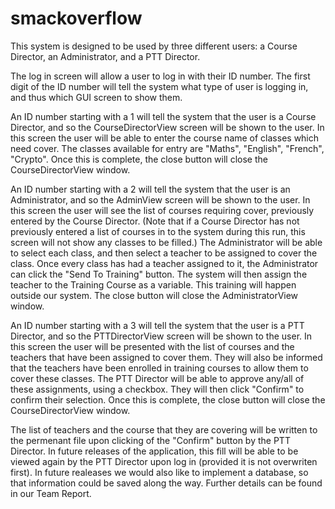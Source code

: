 # smackoverflow

This system is designed to be used by three different users: a Course Director, an Administrator, and a PTT Director. 

The log in screen will allow a user to log in with their ID number. The first digit of the ID number will tell the system what type of user is logging in, and thus which GUI screen to show them.

An ID number starting with a 1 will tell the system that the user is a Course Director, and so the CourseDirectorView screen will be shown to the user. In this screen the user will be able to enter the course name of classes which need cover. The classes available for entry are "Maths", "English", "French", "Crypto". Once this is complete, the close button will close the CourseDirectorView window.

An ID number starting with a 2 will tell the system that the user is an Administrator, and so the AdminView screen will be shown to the user. In this screen the user will see the list of courses requiring cover, previously entered by the Course Director. (Note that if a Course Director has not previously entered a list of courses in to the system during this run, this screen will not show any classes to be filled.) 
The Administrator will be able to select each class, and then select a teacher to be assigned to cover the class. Once every class has had a teacher assigned to it, the Administrator can click the "Send To Training" button. The system will then assign the teacher to the Training Course as a variable. This training will happen outside our system. The close button will close the AdministratorView window.

An ID number starting with a 3 will tell the system that the user is a PTT Director, and so the PTTDirectorView screen will be shown to the user. In this screen the user will be presented with the list of courses and the teachers that have been assigned to cover them. They will also be informed that the teachers have been enrolled in training courses to allow them to cover these classes. The PTT Director will be able to approve any/all of these assignments, using a checkbox. They will then click "Confirm" to confirm their selection. Once this is complete, the close button will close the CourseDirectorView window. 

The list of teachers and the course that they are covering will be written to the permenant file upon clicking of the "Confirm" button by the PTT Director. In future releases of the application, this fill will be able to be viewed again by the PTT Director upon log in (provided it is not overwriten first).
In future realeases we would also like to implement a database, so that information could be saved along the way. Further details can be found in our Team Report.
